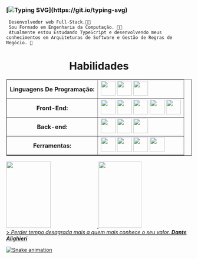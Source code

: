 
### [![Typing SVG](https://readme-typing-svg.demolab.com?font=Fira+Code&pause=1000&center=true&width=435&lines=Ol%C3%A1++eu+sou+Luckas+C%C3%A2ndido%2C;Seja+Bem+Vindo+ao+meu+perfil!)](https://git.io/typing-svg)


     Desenvolvedor web Full-Stack.👨‍💻 
     Sou Formado em Engenharia da Computação. 👨‍🎓
     Atualmente estou Estudando TypeScript e desenvolvendo meus conhecimentos em Arquiteturas de Software e Gestão de Regras de Negócio. 🧠

   <div align="center">
   <h1>Habilidades</h1>
   <table  border="1">   
   <tr> 
       <th>Linguagens De Programação:</th>
       <td>
            <img src="https://cdn.jsdelivr.net/gh/devicons/devicon/icons/javascript/javascript-original.svg" width=40/>
            <img src="https://cdn.jsdelivr.net/gh/devicons/devicon/icons/php/php-original.svg" width=40/>
            <img src="https://cdn.jsdelivr.net/gh/devicons/devicon/icons/python/python-original.svg" width=40/>        
       </td>
   </tr>
    <tr>
       <th>Front-End:</th>
       <td>
          <img src="https://cdn.jsdelivr.net/gh/devicons/devicon/icons/react/react-original.svg" width=40/>
          <img src="https://cdn.jsdelivr.net/gh/devicons/devicon/icons/html5/html5-original-wordmark.svg" width=40/>
          <img src="https://cdn.jsdelivr.net/gh/devicons/devicon/icons/css3/css3-original.svg" width=40/>
          <img src="https://cdn.jsdelivr.net/gh/devicons/devicon/icons/jquery/jquery-original-wordmark.svg" width=40/>   
          <img src="https://cdn.jsdelivr.net/gh/devicons/devicon/icons/bootstrap/bootstrap-original.svg" width=40/>
       </td>
   </tr>
    <tr>
       <th>Back-end:</th>
       <td>
         <img src="https://cdn.jsdelivr.net/gh/devicons/devicon/icons/nodejs/nodejs-original-wordmark.svg" width=40/>
         <img src="https://cdn.jsdelivr.net/gh/devicons/devicon/icons/laravel/laravel-plain.svg" width=40/>
            <img src="https://cdn.jsdelivr.net/gh/devicons/devicon/icons/express/express-original.svg" width=40/>
       </td>
   </tr>
   <tr>
       <th>Ferramentas:</th>
       <td>
         <img src="https://cdn.jsdelivr.net/gh/devicons/devicon/icons/vscode/vscode-original.svg" width=40/>
         <img src="https://cdn.jsdelivr.net/gh/devicons/devicon/icons/linux/linux-original.svg" width=40/>
         <img src="https://cdn.jsdelivr.net/gh/devicons/devicon/icons/windows8/windows8-original.svg" width=40/>
         <img src="https://cdn.jsdelivr.net/gh/devicons/devicon/icons/git/git-original.svg" width=40/>      
       </td>
   </tr>
   </table>
   </div>
   <div >
    <a href="https://github.com/luckascandido">
     <img width="49%" height="180em" src="https://github-readme-stats.vercel.app/api/top-langs/?username=luckascandido&layout=compact&langs_count=7&theme=dracula"/>
    <img width="48%"  height="180em" src="https://github-readme-stats.vercel.app/api?username=luckascandido&show_icons=true&theme=dracula&include_all_commits=true&count_private=true"/>
   </div>
   <div>
    > <i> Perder tempo desagrada mais a quem mais conhece o seu valor. </i> <cite><strong>Dante Alighieri</strong></cite>
   </div>
   
   ![Snake animation](https://github.com/seu-usuário-aqui/seu-usuário-aqui/blob/output/github-contribution-grid-snake.svg)
